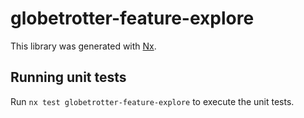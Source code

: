 # globetrotter-feature-explore

This library was generated with [Nx](https://nx.dev).

## Running unit tests

Run `nx test globetrotter-feature-explore` to execute the unit tests.
